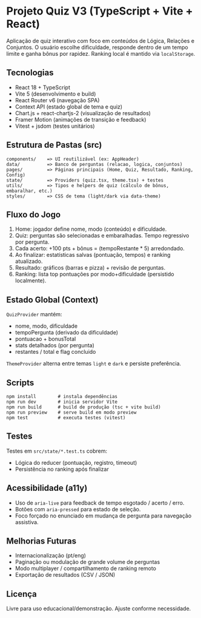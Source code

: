 # Projeto Quiz V3 (TypeScript + Vite + React)

Aplicação de quiz interativo com foco em conteúdos de Lógica, Relações e Conjuntos. O usuário escolhe dificuldade, responde dentro de um tempo limite e ganha bônus por rapidez. Ranking local é mantido via `localStorage`.

## Tecnologias
- React 18 + TypeScript
- Vite 5 (desenvolvimento e build)
- React Router v6 (navegação SPA)
- Context API (estado global de tema e quiz)
- Chart.js + react-chartjs-2 (visualização de resultados)
- Framer Motion (animações de transição e feedback)
- Vitest + jsdom (testes unitários)

## Estrutura de Pastas (src)
```
components/    => UI reutilizável (ex: AppHeader)
data/          => Banco de perguntas (relacao, logica, conjuntos)
pages/         => Páginas principais (Home, Quiz, Resultado, Ranking, Config)
state/         => Providers (quiz.tsx, theme.tsx) + testes
utils/         => Tipos e helpers de quiz (cálculo de bônus, embaralhar, etc.)
styles/        => CSS de tema (light/dark via data-theme)
```

## Fluxo do Jogo
1. Home: jogador define nome, modo (conteúdo) e dificuldade.
2. Quiz: perguntas são selecionadas e embaralhadas. Tempo regressivo por pergunta.
3. Cada acerto: +100 pts + bônus = (tempoRestante * 5) arredondado.
4. Ao finalizar: estatísticas salvas (pontuação, tempos) e ranking atualizado.
5. Resultado: gráficos (barras e pizza) + revisão de perguntas.
6. Ranking: lista top pontuações por modo+dificuldade (persistido localmente).

## Estado Global (Context)
`QuizProvider` mantém:
- nome, modo, dificuldade
- tempoPergunta (derivado da dificuldade)
- pontuacao + bonusTotal
- stats detalhados (por pergunta)
- restantes / total e flag concluido

`ThemeProvider` alterna entre temas `light` e `dark` e persiste preferência.

## Scripts
```
npm install        # instala dependências
npm run dev        # inicia servidor Vite
npm run build      # build de produção (tsc + vite build)
npm run preview    # serve build em modo preview
npm test           # executa testes (vitest)
```

## Testes
Testes em `src/state/*.test.ts` cobrem:
- Lógica do reducer (pontuação, registro, timeout)
- Persistência no ranking após finalizar

## Acessibilidade (a11y)
- Uso de `aria-live` para feedback de tempo esgotado / acerto / erro.
- Botões com `aria-pressed` para estado de seleção.
- Foco forçado no enunciado em mudança de pergunta para navegação assistiva.

## Melhorias Futuras
- Internacionalização (pt/eng)
- Paginação ou modulação de grande volume de perguntas
- Modo multiplayer / compartilhamento de ranking remoto
- Exportação de resultados (CSV / JSON)

## Licença
Livre para uso educacional/demonstração. Ajuste conforme necessidade.


